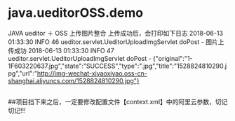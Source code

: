 # java.ueditorOSS.demo
JAVA ueditor ＋ OSS 上传图片整合
上传成功后，会打印如下日志
2018-06-13 01:33:30 INFO  46 ueditor.servlet.UeditorUploadImgServlet doPost - 图片上传成功
2018-06-13 01:33:30 INFO  47 ueditor.servlet.UeditorUploadImgServlet doPost - {"original":"1-1F603220637.jpg","state":"SUCCESS","type":".jpg","title":"1528824810290.jpg","url":"http://img-wechat-xiyaoxiyao.oss-cn-shanghai.aliyuncs.com/1528824810290.jpg"}

##

##项目挡下来之后，一定要修改配置文件【context.xml】中的阿里云参数，切记切记!!!